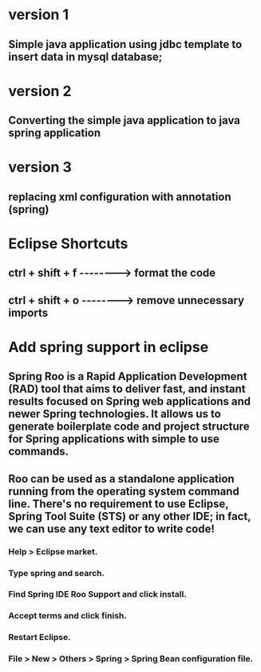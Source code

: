 # version 1
## Simple java application using jdbc template to insert data in mysql database;

# version 2
## Converting the simple java application to java spring application

# version 3
## replacing xml configuration with annotation (spring)


# Eclipse Shortcuts
## ctrl + shift + f --------> format the code
## ctrl + shift + o --------> remove unnecessary imports


# Add spring support in eclipse 
##	 Spring Roo is a Rapid Application Development (RAD) tool that aims to deliver fast, and instant results focused on Spring web applications and newer Spring technologies. It allows us to generate boilerplate code and project structure for Spring applications with simple to use commands.
##	 Roo can be used as a standalone application running from the operating system command line. There's no requirement to use Eclipse, Spring Tool Suite (STS) or any other IDE; in fact, we can use any text editor to write code!
###    Help > Eclipse market.
###	   Type spring and search.
###    Find Spring IDE Roo Support and click install.
###    Accept terms and click finish.
###    Restart Eclipse.
###    File > New > Others > Spring > Spring Bean configuration file.